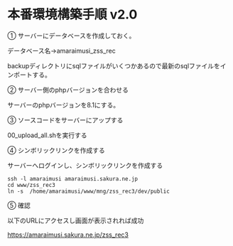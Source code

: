 # 本番環境構築手順 v2.0


① サーバーにデータベースを作成しておく。

データベース名→amaraimusi_zss_rec

backupディレクトリにsqlファイルがいくつかあるので最新のsqlファイルをインポートする。

② サーバー側のphpバージョンを合わせる

サーバーのphpバージョンを8.1にする。

③ ソースコードをサーバーにアップする

00_upload_all.shを実行する

④ シンボリックリンクを作成する

サーバーへログインし、シンボリックリンクを作成する

```
ssh -l amaraimusi amaraimusi.sakura.ne.jp
cd www/zss_rec3
ln -s  /home/amaraimusi/www/mng/zss_rec3/dev/public
```

⑤ 確認

以下のURLにアクセスし画面が表示されれば成功

https://amaraimusi.sakura.ne.jp/zss_rec3